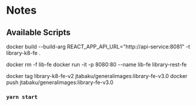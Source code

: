 # Notes


## Available Scripts
docker build --build-arg REACT_APP_API_URL="http://api-service:8081" -t  library-k8-fe .

docker rm -f lib-fe
docker run -it -p 8080:80 --name lib-fe library-rest-fe



docker tag library-k8-fe-v2 jtabaku/generalimages:library-fe-v3.0
docker push  jtabaku/generalimages:library-fe-v3.0


### `yarn start`

